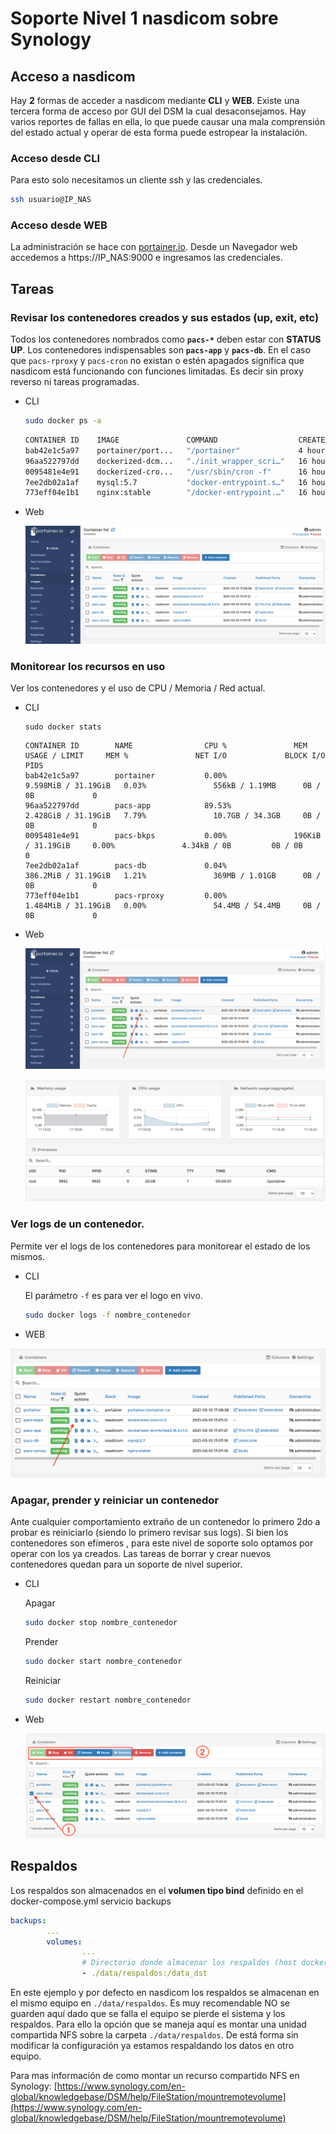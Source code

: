 

# Soporte Nivel 1 nasdicom sobre Synology



## Acceso a nasdicom

Hay **2** formas de acceder a nasdicom mediante **CLI** y **WEB**. Existe una tercera forma de acceso por GUI del DSM la cual desaconsejamos. Hay varios reportes de fallas en ella, lo que puede causar una mala comprensión del estado actual y operar de esta forma puede estropear la instalación. 

### Acceso desde CLI

Para esto solo necesitamos un cliente ssh y las credenciales.

```bash
ssh usuario@IP_NAS
```

### Acceso desde WEB

La administración se hace con [portainer.io](https://www.portainer.io/). Desde un Navegador web accedemos a https://IP_NAS:9000 e ingresamos las credenciales.

##  Tareas 

### Revisar los contenedores creados y sus estados (up, exit, etc)

Todos los contenedores nombrados como **`pacs-*`** deben estar con **STATUS UP**. Los contenedores indispensables son **`pacs-app`** y **`pacs-db`**. En el caso que `pacs-rproxy` y `pacs-cron` no existan o estén apagados significa que nasdicom está funcionando con funciones limitadas. Es decir sin proxy reverso ni tareas programadas. 

- CLI

  ```bash
  sudo docker ps -a
  ```

  ```bash
  CONTAINER ID    IMAGE               COMMAND                  CREATED        STATUS        PORTS             NAMES
  bab42e1c5a97    portainer/port...   "/portainer"             4 hours ago    Up 4 hours    0.0.0.0:8000...   portainer
  96aa522797dd    dockerized-dcm...   "./init_wrapper_scri…"   16 hours ago   Up 16 hours   0.0.0.0:8080...   pacs-app
  0095481e4e91    dockerized-cro...   "/usr/sbin/cron -f"      16 hours ago   Up 16 hours                     pacs-bkps
  7ee2db02a1af    mysql:5.7           "docker-entrypoint.s…"   16 hours ago   Up 16 hours   33060/tcp, 0....  pacs-db
  773eff04e1b1    nginx:stable        "/docker-entrypoint.…"   16 hours ago   Up 16 hours   0.0.0.0:108...    pacs-proxy           
  ```

- Web

  ![portainer_contenedores2](img/portainer_contenedores2.png)

  

### Monitorear los recursos en uso

Ver los contenedores y el uso de CPU / Memoria / Red  actual.

- CLI

  ```
  sudo docker stats
  ```

  ```
  CONTAINER ID        NAME                CPU %               MEM USAGE / LIMIT     MEM %               NET I/O             BLOCK I/O           PIDS
  bab42e1c5a97        portainer           0.00%               9.598MiB / 31.19GiB   0.03%               556kB / 1.19MB      0B / 0B             0
  96aa522797dd        pacs-app            89.53%              2.428GiB / 31.19GiB   7.79%               10.7GB / 34.3GB     0B / 0B             0
  0095481e4e91        pacs-bkps           0.00%               196KiB / 31.19GiB     0.00%               4.34kB / 0B         0B / 0B             0
  7ee2db02a1af        pacs-db             0.04%               386.2MiB / 31.19GiB   1.21%               369MB / 1.01GB      0B / 0B             0
  773eff04e1b1        pacs-rproxy         0.00%               1.484MiB / 31.19GiB   0.00%               54.4MB / 54.4MB     0B / 0B             0
  ```

- Web

  ![portainer_contenedores_stats](./img/portainer_contenedores_stats.png)

  

  ![portainer_contenedores_status2](./img/portainer_contenedores_status2.png)

### Ver logs de un contenedor.

Permite ver el logs de los contenedores para monitorear el estado de los mismos.

- CLI

  El parámetro `-f` es para ver el logo en vivo. 

  ```bash
  sudo docker logs -f nombre_contenedor
  ```

- WEB

![portainer_logs](./img/portainer_logs.png)

### Apagar, prender y reiniciar un contenedor

Ante cualquier comportamiento extraño de un contenedor lo primero 2do a probar es reiniciarlo (siendo lo primero revisar sus logs). Si bien los contenedores son efímeros , para este nivel de soporte solo optamos por operar con los ya creados. Las tareas de borrar y crear nuevos contenedores quedan para un soporte de nivel superior.

- CLI

  Apagar

  ```bash
  sudo docker stop nombre_contenedor
  ```

  Prender

  ```bash
  sudo docker start nombre_contenedor
  ```

  Reiniciar 

  ```bash
  sudo docker restart nombre_contenedor
  ```

- Web

  ![portainer_operar](./img/portainer_operar.png)



## Respaldos

Los respaldos son almacenados en el **volumen tipo bind** definido en el docker-compose.yml servicio backups 

```yaml
backups:
		...
		volumes:
				...
				# Directorio donde almacenar los respaldos (host docker)
				- ./data/respaldos:/data_dst
```

En este ejemplo y por defecto en nasdicom los respaldos se almacenan en el mismo equipo en `./data/respaldos`. Es muy recomendable NO se guarden aquí dado que se falla el equipo se pierde el sistema y los respaldos. Para ello la opción que se maneja aquí es montar una unidad compartida NFS sobre la carpeta `./data/respaldos`. De está forma  sin modificar la configuración ya estamos respaldando los datos en otro equipo.

Para mas información de como montar un recurso compartido NFS en Synology: [https://www.synology.com/en-global/knowledgebase/DSM/help/FileStation/mountremotevolume](https://www.synology.com/en-global/knowledgebase/DSM/help/FileStation/mountremotevolume)

